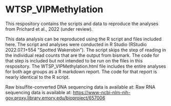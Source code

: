 # WTSP_VIPMethylation

This respository contains the scripts and data to reproduce the analyses from Prichard et al., 2022 (under review).

This data analysis can be reproduced using the R script and files included here. The script and analyses were conducted in R Studio (RStudio 2022.07.1+554 "Spotted Wakerobin"). The script skips the step of reading in the individual read counts that are the output from bismark. The code for that step is included but not intended to be run on the files in this respository. The WTSP_VIPMethylation.html file includes the entire analyses for both age groups as a R markdown report. The code for that report is nearly identical to the R script.

Raw bisulfite-converted DNA sequencing data is available at: 
Raw RNA sequencing data is available at: https://www-ncbi-nlm-nih-gov.proxy.library.emory.edu/bioproject/657006

